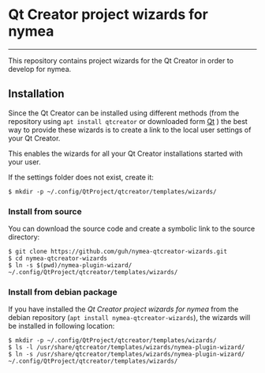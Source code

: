 # Qt Creator project wizards for nymea
--------------------------------------------

This repository contains project wizards for the Qt Creator in order to develop for nymea.

## Installation

Since the Qt Creator can be installed using different methods (from the repository using `apt install qtcreator` or downloaded 
form [Qt](https://www.qt.io/download-qt-installer}) ) the best way to provide these wizards is to create a link to the local user settings of 
your Qt Creator. 

This enables the wizards for all your Qt Creator installations started with your user.

If the settings folder does not exist, create it:

    $ mkdir -p ~/.config/QtProject/qtcreator/templates/wizards/

### Install from source

You can download the source code and create a symbolic link to the source directory:

    $ git clone https://github.com/guh/nymea-qtcreator-wizards.git
    $ cd nymea-qtcreator-wizards
    $ ln -s $(pwd)/nymea-plugin-wizard/ ~/.config/QtProject/qtcreator/templates/wizards/

### Install from debian package

If you have installed the *Qt Creator project wizards for nymea* from the debian repository (`apt install nymea-qtcreator-wizards`), 
the wizards will be installed in following location:

    $ mkdir -p ~/.config/QtProject/qtcreator/templates/wizards/
    $ ls -l /usr/share/qtcreator/templates/wizards/nymea-plugin-wizard/
    $ ln -s /usr/share/qtcreator/templates/wizards/nymea-plugin-wizard/ ~/.config/QtProject/qtcreator/templates/wizards/
